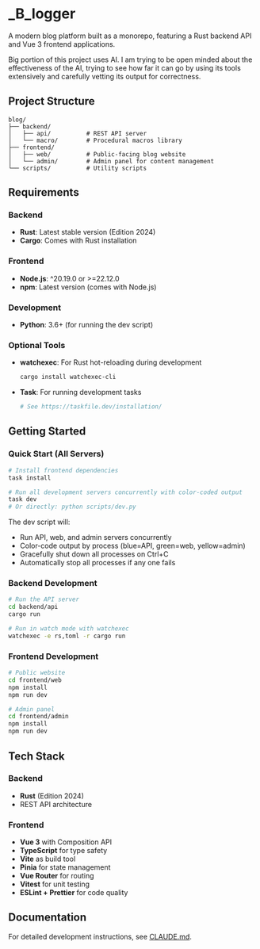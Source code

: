 # _B_logger

A modern blog platform built as a monorepo, featuring a Rust backend API and Vue 3 frontend applications.

Big portion of this project uses AI. I am trying to be open minded about the effectiveness of the AI, trying to see how far it can go by using its tools extensively and carefully vetting its output for correctness.

## Project Structure

```
blog/
├── backend/
│   ├── api/          # REST API server
│   └── macro/        # Procedural macros library
├── frontend/
│   ├── web/          # Public-facing blog website
│   └── admin/        # Admin panel for content management
└── scripts/          # Utility scripts
```

## Requirements

### Backend
- **Rust**: Latest stable version (Edition 2024)
- **Cargo**: Comes with Rust installation

### Frontend
- **Node.js**: ^20.19.0 or >=22.12.0
- **npm**: Latest version (comes with Node.js)

### Development
- **Python**: 3.6+ (for running the dev script)

### Optional Tools
- **watchexec**: For Rust hot-reloading during development
  ```bash
  cargo install watchexec-cli
  ```
- **Task**: For running development tasks
  ```bash
  # See https://taskfile.dev/installation/
  ```

## Getting Started

### Quick Start (All Servers)

```bash
# Install frontend dependencies
task install

# Run all development servers concurrently with color-coded output
task dev
# Or directly: python scripts/dev.py
```

The dev script will:
- Run API, web, and admin servers concurrently
- Color-code output by process (blue=API, green=web, yellow=admin)
- Gracefully shut down all processes on Ctrl+C
- Automatically stop all processes if any one fails

### Backend Development

```bash
# Run the API server
cd backend/api
cargo run

# Run in watch mode with watchexec
watchexec -e rs,toml -r cargo run
```

### Frontend Development

```bash
# Public website
cd frontend/web
npm install
npm run dev

# Admin panel
cd frontend/admin
npm install
npm run dev
```

## Tech Stack

### Backend
- **Rust** (Edition 2024)
- REST API architecture

### Frontend
- **Vue 3** with Composition API
- **TypeScript** for type safety
- **Vite** as build tool
- **Pinia** for state management
- **Vue Router** for routing
- **Vitest** for unit testing
- **ESLint + Prettier** for code quality

## Documentation

For detailed development instructions, see [CLAUDE.md](CLAUDE.md).
